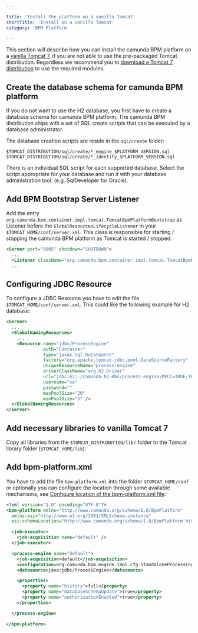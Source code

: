 ```yaml
---

title: 'Install the platform on a vanilla Tomcat'
shortTitle: 'Install on a vanilla Tomcat'
category: 'BPM Platform'

---
```



This section will describe how you can install the camunda BPM platform on a [vanilla Tomcat 7](http://tomcat.apache.org/), if you are not able to use the pre-packaged Tomcat distribution. Regardless we recommend you to [download a Tomcat 7 distribution](http://camunda.org/download/) to use the required modules.


## Create the database schema for camunda BPM platform

If you do not want to use the H2 database, you first have to create a database schema for camunda BPM platform. The camunda BPM distribution ships with a set of SQL create scripts that can be executed by a database administrator.

The database creation scripts are reside in the `sql/create` folder:

`$TOMCAT_DISTRIBUTION/sql/create/*_engine_$PLATFORM_VERSION.sql`
`$TOMCAT_DISTRIBUTION/sql/create/*_identity_$PLATFORM_VERSION.sql`

There is an individual SQL script for each supported database. Select the script appropriate for your database and run it with your database administration tool. (e.g. SqlDeveloper for Oracle).

## Add BPM Bootstrap Server Listener

Add the entry `org.camunda.bpm.container.impl.tomcat.TomcatBpmPlatformBootstrap` as Listener before the `GlobalResourcesLifecycleListener` in your `$TOMCAT_HOME/conf/server.xml`. This class is responsible for starting / stopping the camunda BPM platform as Tomcat is started / stopped.

```xml
<Server port="8005" shutdown="SHUTDOWN">
  ...
  <Listener className="org.camunda.bpm.container.impl.tomcat.TomcatBpmPlatformBootstrap" />
  ...
```

## Configuring JDBC Resource

To configure a JDBC Resource you have to edit the file `$TOMCAT_HOME/conf/server.xml`. This could like the following example for H2 database:

```xml
<Server>
  ...
  <GlobalNamingResources>
    ...
    <Resource name="jdbc/ProcessEngine"
              auth="Container"
              type="javax.sql.DataSource"
              factory="org.apache.tomcat.jdbc.pool.DataSourceFactory"
              uniqueResourceName="process-engine"
              driverClassName="org.h2.Driver"
              url="jdbc:h2:./camunda-h2-dbs/process-engine;MVCC=TRUE;TRACE_LEVEL_FILE=0"
              username="sa"
              password=""
              maxPoolSize="20"
              minPoolSize="5" />
  </GlobalNamingResources>
</Server>
```


## Add necessary libraries to vanilla Tomcat 7

Copy all libraries from the `$TOMCAT_DISTRIBUTION/lib/` folder to the Tomcat library folder 
(`$TOMCAT_HOME/lib`):


## Add bpm-platform.xml

You have to add the file `bpm-platform.xml` into the folder `$TOMCAT_HOME/conf` or optionally you can configure the location through some available mechanisms, see [Configure location of the bpm-platform.xml file](ref:/api-references/deployment-descriptors/#descriptors-bpm-platformxml-configure-location-of-the-bpm-platformxml-file):

```xml
<?xml version="1.0" encoding="UTF-8"?>
<bpm-platform xmlns="http://www.camunda.org/schema/1.0/BpmPlatform"
  xmlns:xsi="http://www.w3.org/2001/XMLSchema-instance"
  xsi:schemaLocation="http://www.camunda.org/schema/1.0/BpmPlatform http://www.camunda.org/schema/1.0/BpmPlatform ">

  <job-executor>
    <job-acquisition name="default" />
  </job-executor>

  <process-engine name="default">
    <job-acquisition>default</job-acquisition>
    <configuration>org.camunda.bpm.engine.impl.cfg.StandaloneProcessEngineConfiguration</configuration>
    <datasource>java:jdbc/ProcessEngine</datasource>

    <properties>
      <property name="history">full</property>
      <property name="databaseSchemaUpdate">true</property>
      <property name="authorizationEnabled">true</property>
    </properties>

  </process-engine>

</bpm-platform>
```
